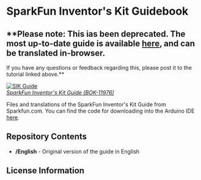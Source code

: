 SparkFun Inventor's Kit Guidebook
==================================

## **Please note: This ias been deprecated. The most up-to-date guide is available [here](https://learn.sparkfun.com/tutorials/sik-experiment-guide-for-arduino---v32), and can be translated in-browser.
If you have any questions or feedback regarding this, please post it to the tutorial linked above.**



[![SIK Guide](https://dlnmh9ip6v2uc.cloudfront.net/images/products/1/1/9/7/6/11976-01_medium.jpg)  
*SparkFun Inventor's Kit Guide (BOK-11976)*](https://www.sparkfun.com/products/11976)

Files and translations of the SparkFun Inventor's Kit Guide from Sparkfun.com.
You can find the code for downloading into the Arduino IDE [here](https://github.com/sparkfun/SIK-Guide-Code). 


Repository Contents
-------------------
* **/English** - Original version of the guide in English


License Information
-------------------
